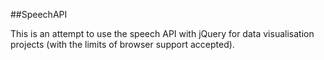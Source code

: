 ##SpeechAPI

This is an attempt to use the speech API with jQuery for data visualisation projects (with the limits of browser support accepted).